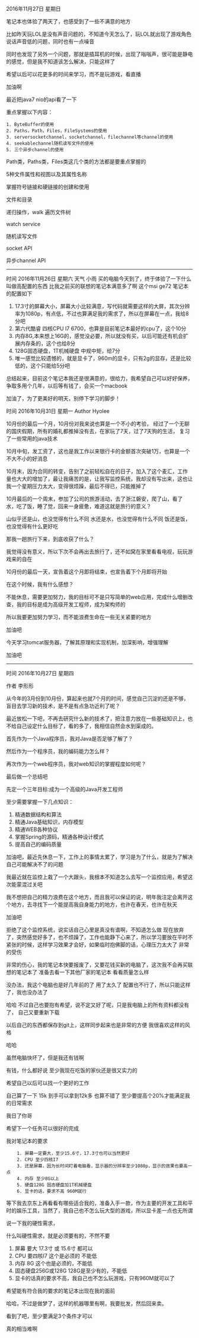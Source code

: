 2016年11月27日 星期日 

笔记本也体验了两天了，也感受到了一些不满意的地方

比如昨天玩LOL是没有声音问题的，不知道今天怎么了，玩LOL就出现了游戏角色说话声音低的问题，同时也有一点噪音

同时也发现了另外一个问题，那就是插耳机的时候，出现了嗡嗡声，很可能是静电的感觉，但是我不知道该怎么解决，只能这样了

希望以后可以花更多的时间来学习，而不是玩游戏，看直播

加油啊

最近把java7 nio的api看了一下

重点掌握以下内容：

	1. ByteBuffer的使用
	2. Paths，Path，Files，FileSystems的使用
	3. serversocketchannel，socketchannel，filechannel等channel的使用
	4. seekablechannel随机读写文件的使用
	5. 三个异步channel的使用

Path类，Paths类，Files类这几个类的方法都是要重点掌握的

5种文件属性和视图以及其属性名称

掌握符号链接和硬链接的创建和使用

文件和目录

递归操作，walk 遍历文件树

watch service

随机读写文件

socket API

异步channel API


---------------------
时间 2016年11月26日 星期六 天气 小雨
买的电脑今天到了，终于体验了一下什么叫做高配置的东西
比我之前买的联想的笔记本满意多了啊
这个msi ge72 笔记本的配置如下

1. 17.3寸的屏幕大小，屏幕大小比较满意，写代码就需要这样的大屏，其次分辨率为1080p，有点低，不过也算满足我的需求了，所以在屏幕在一点，我给8分吧
2. 第六代酷睿 四核CPU I7 6700，也算是目前笔记本最好的cpu了，这个10分
3. 内存8G,本来想上16G的，感觉没必要，所以就没有买，以后可能还有机会扩展内存条的，这个也给8分
4. 128G固态硬盘，1T机械硬盘 中规中矩，给7分
5. 唯一感觉比较遗憾的，就是显卡了，960m的显卡，只有2g的显存，还是比较低的，这个只能给5分吧

总结起来，目前这个笔记本我还是很满意的，很给力，我希望自己可以好好保养，争取多用个几年，以后等有钱了，会买一个macbook

加油了，为了更美好的明天，别停下学习的脚步！

时间 2016年10月31日 星期一
Author Hyolee

10月份的最后一个月，10月份对我来说也算是一个不小的考验，
经过了一个无聊的国庆假期，所有的婚礼都推掉没有去，在家玩了7天，过了7天狗的生活，
复习了一些常用的java技术

10月中旬，发工资了，这也是我工作以来银行卡的金额首次突破1万，也算是一个不大不小的好消息

10月末，因为合同的转变，告别了之前轻松自在的日子，加入了这个麦汇，工作量也大大的增加了，最让我痛苦的是，让我写监控系统，我却没有写出来，这也让我一个星期压力太大，变得很烦躁，最后不得已，只能推掉了

10月最后的一个周末，参加了公司的旅游活动，去了浙江磐安，爬了山，看了水，吃了饭，睡了觉，回来一身疲惫，难道这就是旅行的意义？

山似乎还是山，也没觉得有什么不同
水还是水，也没觉得有什么不同
饭还是饭，也没觉得有什么更好吃

那我一趟旅行下来，到底收获了什么？

我觉得没有意义，所以下次不会再出去旅行了，还不如窝在家里看看电视，玩玩游戏来的自在

10月份的最后一天，宣告着这个月即将结束，也宣告着下个月即将开始

在这个时候，我有什么感想？

不能休息，需要更加努力，我的目标可不是只写简单的web应用，完成什么增删改查，我的目标是成为高级开发工程师，成为架构师的

所以我要更加努力学习，而不能浪费生命在一些无关紧要的地方

加油吧

今天学习tomcat服务器，了解其原理和实现机制，加深影响，增强理解 

加油吧

---

时间 2016年10月27日 星期四

作者 李形形

从今年的3月份到10月份，算起来也就7个月的时间，感觉自己沉淀的还是不够，盲目去学习新的技术，是不是有点急功近利了呢？

最近放松一下吧，不再去研究什么新的技术了，把注意力放在一些基础知识上，也不给自己设定什么目标了，看的多了，我相信自然会水到渠成的。

首先作为一个Java程序员，我对Java是否足够了解了？

然后作为一个程序员，我的编码能力怎么样？

再次作为一个web程序员，我对web知识的掌握程度如何呢？

最后做一个总结吧

先定一个三年目标:成为一个高级的Java开发工程师

至少需要掌握一下几点知识：

  1. 精通数据结构和算法
  2. 精通Java基础知识，内存模型
  3. 精通WEB各种协议
  4. 掌握Spring的源码，精通各种设计模式
  5. 提高自己的编码质量

加油吧，最近先休息一下，工作上的事情太累了，学习是为了什么，就是为了解决自己可能解决不了的问题

我最近就在监控上栽了一个大跟头，我根本不知道怎么去写一个监控应用，希望这次能蒙混过关吧

我不想把自己的精力浪费在这个地方，而且我可以保证的说，明年我注定会离开这个地方，去寻找下一个能提高我自身能力的地方，也许在春天，也许在秋天

加油吧

拒绝了这个监控系统，说实话自己心里是真没有谱啊，不知道怎么做
现在放弃了，突然感觉好多了，也不烦躁了，工作也能静下心来了，所以学习要放在平时不紧张的时候，这样学习效果才会好，如果临时抱佛脚的话，心理压力太大了
非常的受伤

非常的伤心，我的笔记本快要报废了，又要花钱买新的电脑了，这次我不会再买联想的笔记本了
准备去看一下其他厂家的笔记本
看看质量怎么样

没办法，我这个电脑也是好几年前的了
用了太久了
配置也不行了，所以只能这样了，我也没办法了

哈哈
不过自己也要抱有希望，说不定又好了呢，只是我电脑上的所有资料都没有了，
自己又要重新下载


以后自己的东西都保存到git上，这样同步起来也是非常的方便
我很喜欢这样的风格

哈哈

虽然电脑快坏了，但是我还有钱啊

有钱，什么都好说
至少我现在吃饭的家伙还是很又实力的

希望自己以后可以找一个更好的工作

自己算了一下 15k 到手可以拿到12k多
也算不错了
至少要提高个20%才能满足我的日常需求

我日了你哥


希望下一个任务可以很好的完成

我对笔记本的要求
```	
	1. 屏幕一定要大，至少15.6寸，17.3寸也可以当然更好
	2. CPU 至少四核I7
	3. 还是屏幕，因为长时间盯着电脑看，显示器的分辨率至少1080p，显示的效果也要高一点
	4. 内存 至少8G以上
	5. 硬盘128G 固态硬盘加1T机械硬盘
	6. 显卡的话，要求不高 960M就行

```

等下我去京东上再看看有哪些适合我的，准备入手一款，作为主要的开发工具和平时的娱乐工具，当然了，我自己也不怎么玩大型的游戏，所以显卡差一点也无所谓

说一下我的硬性需求，

什么叫硬性需求，就是必须要有的，不然不要

1. 屏幕 要大 17.3寸 或 15.6寸 都可以
2. CPU 要四核I7 这个是必须的 不能低
3. 内存 8G 这个也是必须的，不能低
4. 固态硬盘256G或128G 128G是至少有的，不能低
5. 显卡的话真的要求不高，我自己也不怎么玩游戏，只有960M就可以了

希望能有符合我的要求的笔记本出现在我的面前

哈哈，不过是做梦了，这样的机器哪里有啊，我要批发，然后回来卖。

看到了吧，至少要满足3个条件才可以

真的相当难啊























































